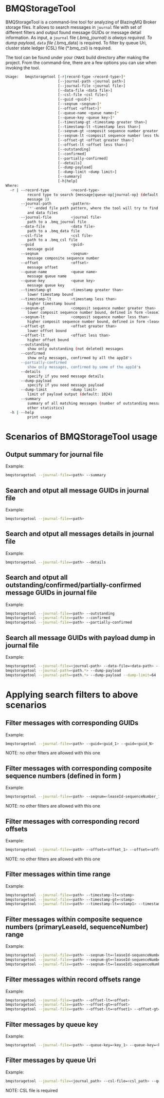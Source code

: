 BMQStorageTool
==============

BMQStorageTool is a command-line tool for analyzing of BlazingMQ Broker storage
files. It allows to search messages in `journal` file with set of different 
filters and output found message GUIDs or message detail information.
As input, a `journal` file (*.bmq_journal) is *always* required. To dump 
payload, `data` file (*.bmq_data) is required. To filter by queue Uri, cluster
state ledger (CSL) file (*.bmq_csl) is required.

The tool can be found under your `CMAKE` build directory after making 
the project. From the command-line, there are a few options you can use when
invoking the tool.

```bash
Usage:   bmqstoragetool [-r|record-type <record-type>]*
                        [--journal-path <journal path>]
                        [--journal-file <journal file>]
                        [--data-file <data file>]
                        [--csl-file <csl file>]
                        [--guid <guid>]*
                        [--seqnum <seqnum>]*
                        [--offset <offset>]*
                        [--queue-name <queue name>]*
                        [--queue-key <queue key>]*
                        [--timestamp-gt <timestamp greater than>]
                        [--timestamp-lt <timestamp less than>]
                        [--seqnum-gt <composit sequence number greater than>]
                        [--seqnum-lt <composit sequence number less than>]
                        [--offset-gt <offset greater than>]
                        [--offset-lt <offset less than>]
                        [--outstanding]
                        [--confirmed]
                        [--partially-confirmed]
                        [--details]
                        [--dump-payload]
                        [--dump-limit <dump limit>]
                        [--summary]
                        [-h|help]
Where:
  -r | --record-type          <record-type>
          record type to search {message|queue-op|journal-op} (default: [
          message ])
       --journal-path         <pattern>
          '*'-ended file path pattern, where the tool will try to find journal
          and data files
       --journal-file         <journal file>
          path to a .bmq_journal file
       --data-file            <data file>
          path to a .bmq_data file
       --csl-file             <csl file>
          path to a .bmq_csl file
       --guid                 <guid>
          message guid
       --seqnum               <seqnum>
          message composite sequence number
       --offset               <offset>
          message offset
       --queue-name           <queue name>
          message queue name
       --queue-key            <queue key>
          message queue key
       --timestamp-gt         <timestamp greater than>
          lower timestamp bound
       --timestamp-lt         <timestamp less than>
          higher timestamp bound
       --seqnum-gt            <composit sequence number greater than>
          lower composit sequence number bound, defined in form <leaseId-sequenceNumber>, e.g. 123-456
       --seqnum-lt            <composit sequence number less than>
          higher composit sequence number bound, defined in form <leaseId-sequenceNumber>, e.g. 123-456
       --offset-gt            <offset greater than>
          lower offset bound
       --offset-lt            <offset less than>
          higher offset bound
       --outstanding
          show only outstanding (not deleted) messages
       --confirmed
          show only messages, confirmed by all the appId's
       --partially-confirmed
          show only messages, confirmed by some of the appId's
       --details
          specify if you need message details
       --dump-payload
          specify if you need message payload
       --dump-limit           <dump limit>
          limit of payload output (default: 1024)
       --summary
          summary of all matching messages (number of outstanding messages and
          other statistics)
  -h | --help
          print usage
```

Scenarios of BMQStorageTool usage
=================================

Output summary for journal file
----------------------------------------
Example:
```bash
bmqstoragetool --journal-file=<path> --summary
```

Search and otput all message GUIDs in journal file
--------------------------------------------------
Example:
```bash
bmqstoragetool --journal-file=<path>
```

Search and otput all messages details in journal file
-----------------------------------------------------
Example:
```bash
bmqstoragetool --journal-file=<path> --details
```

Search and otput all outstanding/confirmed/partially-confirmed message GUIDs in journal file
--------------------------------------------------------------------------------------------
Example:
```bash
bmqstoragetool --journal-file=<path> --outstanding
bmqstoragetool --journal-file=<path> --confirmed 
bmqstoragetool --journal-file=<path> --partially-confirmed 
```

Search all message GUIDs with payload dump in journal file
----------------------------------------------------------------------
Example:
```bash
bmqstoragetool --journal-file=<journal-path> --data-file=<data-path> --dump-payload
bmqstoragetool --journal-path=<path.*> --dump-payload
bmqstoragetool --journal-path=<path.*> --dump-payload --dump-limit=64
```

Applying search filters to above scenarios
==========================================

Filter messages with corresponding GUIDs
----------------------------------------
Example:
```bash
bmqstoragetool --journal-file=<path> --guid=<guid_1> --guid=<guid_N>
```
NOTE: no other filters are allowed with this one

Filter messages with corresponding composite sequence numbers (defined in form <primaryLeaseId-sequenceNumber>)
---------------------------------------------------------------------------------------------------------------
Example:
```bash
bmqstoragetool --journal-file=<path> --seqnum=<leaseId-sequenceNumber_1> --seqnum=<leaseId-sequenceNumber_N>
```
NOTE: no other filters are allowed with this one

Filter messages with corresponding record offsets
-------------------------------------------------
Example:
```bash
bmqstoragetool --journal-file=<path> --offset=<offset_1> --offset=<offset_N>
```
NOTE: no other filters are allowed with this one

Filter messages within time range
---------------------------------
Example:
```bash
bmqstoragetool --journal-file=<path> --timestamp-lt=<stamp>
bmqstoragetool --journal-file=<path> --timestamp-gt=<stamp>
bmqstoragetool --journal-file=<path> --timestamp-lt=<stamp1> --timestamp-gt=<stamp2>
```

Filter messages within composite sequence numbers (primaryLeaseId, sequenceNumber) range
----------------------------------------------------------------------------------------
Example:
```bash
bmqstoragetool --journal-file=<path> --seqnum-lt=<leaseId-sequenceNumber>
bmqstoragetool --journal-file=<path> --seqnum-gt=<leaseId-sequenceNumber>
bmqstoragetool --journal-file=<path> --seqnum-lt=<leaseId1-sequenceNumber1> --seqnum-gt=<leaseId2-sequenceNumber2>
```

Filter messages within record offsets range
-------------------------------------------
Example:
```bash
bmqstoragetool --journal-file=<path> --offset-lt=<offset>
bmqstoragetool --journal-file=<path> --offset-gt=<offset>
bmqstoragetool --journal-file=<path> --offset-lt=<offset1> --offset-gt=<offset2>
```

Filter messages by queue key
----------------------------
Example:
```bash
bmqstoragetool --journal-file=<path> --queue-key=<key_1> --queue-key=<key_N>
```

Filter messages by queue Uri
----------------------------
Example:
```bash
bmqstoragetool --journal-file=<journal_path> --csl-file=<csl_path> --queue-name=<queue_uri_1> --queue-name=<queue_uri_N>
```
NOTE: CSL file is required
